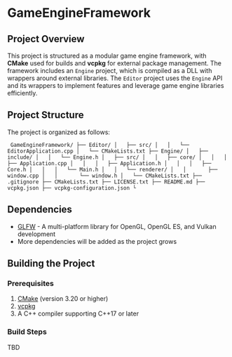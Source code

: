 ﻿# GameEngineFramework

## Project Overview

This project is structured as a modular game engine framework, with **CMake** used for builds and **vcpkg** for external package management. The framework includes an `Engine` project, which is compiled as a DLL with wrappers around external libraries. The `Editor` project uses the `Engine` API and its wrappers to implement features and leverage game engine libraries efficiently.

## Project Structure

The project is organized as follows:

``
GameEngineFramework/
├── Editor/
│   ├── src/
│   │   └── EditorApplication.cpp
│   └── CMakeLists.txt
├── Engine/
│   ├── include/
│   │   └── Engine.h
│   ├── src/
│   │   ├── core/
│   │   │   ├── Application.cpp
│   │   │   ├── Application.h
│   │   │   ├── Core.h
│   │   │   └── Main.h
│	│	└── renderer/
│	│		├── window.cpp
│   │       └── window.h
│   └── CMakeLists.txt
├── .gitignore
├── CMakeLists.txt
├── LICENSE.txt
├── README.md
├── vcpkg.json
├── vcpkg-configuration.json
└``

## Dependencies
- [GLFW](https://www.glfw.org/) - A multi-platform library for OpenGL, OpenGL ES, and Vulkan development
- More dependencies will be added as the project grows

## Building the Project

### Prerequisites
1. [CMake](https://cmake.org/) (version 3.20 or higher)
2. [vcpkg](https://vcpkg.io/)
3. A C++ compiler supporting C++17 or later

### Build Steps
TBD